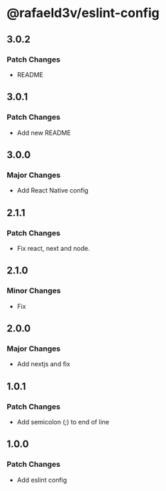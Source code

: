 # @rafaeld3v/eslint-config

## 3.0.2

### Patch Changes

- README

## 3.0.1

### Patch Changes

- Add new README

## 3.0.0

### Major Changes

- Add React Native config

## 2.1.1

### Patch Changes

- Fix react, next and node.

## 2.1.0

### Minor Changes

- Fix

## 2.0.0

### Major Changes

- Add nextjs and fix

## 1.0.1

### Patch Changes

- Add semicolon (;) to end of line

## 1.0.0

### Patch Changes

- Add eslint config
